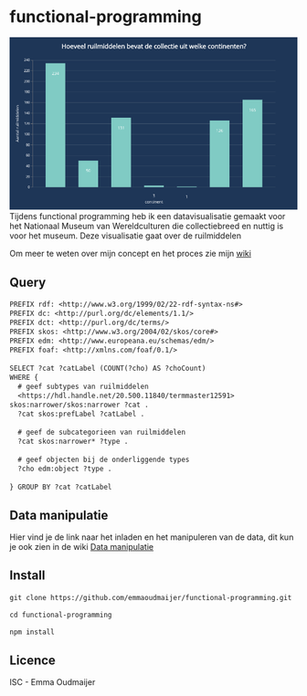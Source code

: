 # functional-programming
![foto](public/images/datavisualisatiekopie.png)
Tijdens functional programming heb ik een datavisualisatie gemaakt voor het Nationaal Museum van Wereldculturen die collectiebreed en nuttig is voor het museum. Deze visualisatie gaat over de ruilmiddelen 

Om meer te weten over mijn concept en het proces zie mijn [wiki](https://github.com/emmaoudmaijer/Frontend-applications/wiki/Het-concept-en-het-proces)

## Query
```
PREFIX rdf: <http://www.w3.org/1999/02/22-rdf-syntax-ns#>
PREFIX dc: <http://purl.org/dc/elements/1.1/>
PREFIX dct: <http://purl.org/dc/terms/>
PREFIX skos: <http://www.w3.org/2004/02/skos/core#>
PREFIX edm: <http://www.europeana.eu/schemas/edm/>
PREFIX foaf: <http://xmlns.com/foaf/0.1/>

SELECT ?cat ?catLabel (COUNT(?cho) AS ?choCount) 
WHERE {
  # geef subtypes van ruilmiddelen
  <https://hdl.handle.net/20.500.11840/termmaster12591> skos:narrower/skos:narrower ?cat .
  ?cat skos:prefLabel ?catLabel .

  # geef de subcategorieen van ruilmiddelen
  ?cat skos:narrower* ?type .

  # geef objecten bij de onderliggende types
  ?cho edm:object ?type . 
  
} GROUP BY ?cat ?catLabel
```

## Data manipulatie
Hier vind je de link naar het inladen en het manipuleren van de data, dit kun je ook zien in de wiki
[Data manipulatie](https://github.com/emmaoudmaijer/functional-programming/blob/master/datamanipulation.js)

## Install

```
git clone https://github.com/emmaoudmaijer/functional-programming.git
```
```
cd functional-programming
```
```js
npm install
```

## Licence

ISC - Emma Oudmaijer